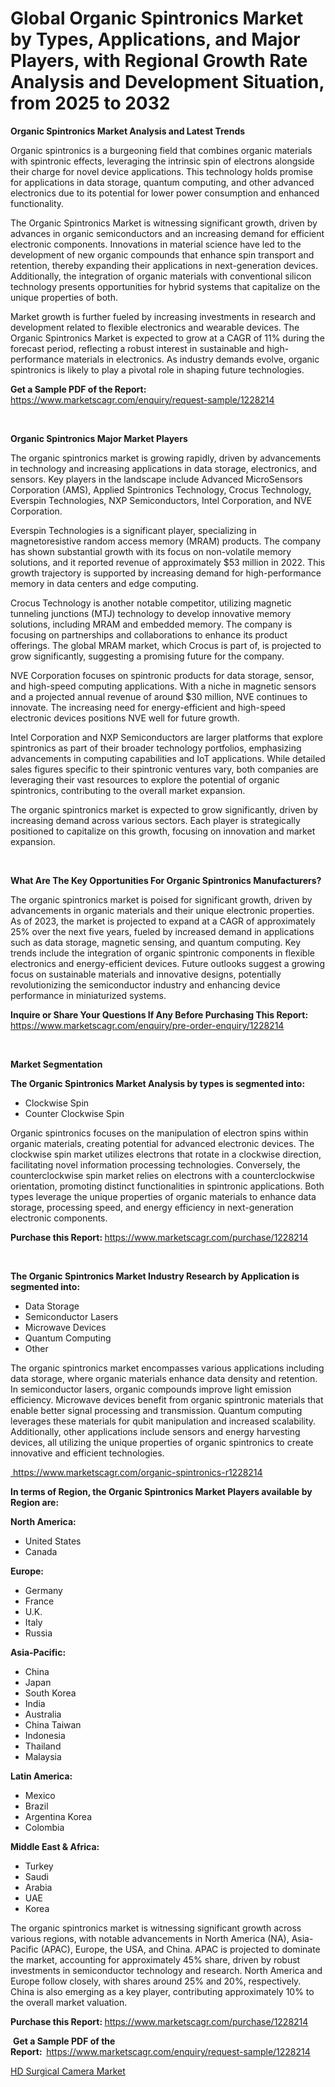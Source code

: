 <p><h1>Global Organic Spintronics Market by Types, Applications, and Major Players, with Regional Growth Rate Analysis and Development Situation, from 2025 to 2032</h1></p><p><strong>Organic Spintronics Market Analysis and Latest Trends</strong></p>
<p><p>Organic spintronics is a burgeoning field that combines organic materials with spintronic effects, leveraging the intrinsic spin of electrons alongside their charge for novel device applications. This technology holds promise for applications in data storage, quantum computing, and other advanced electronics due to its potential for lower power consumption and enhanced functionality.</p><p>The Organic Spintronics Market is witnessing significant growth, driven by advances in organic semiconductors and an increasing demand for efficient electronic components. Innovations in material science have led to the development of new organic compounds that enhance spin transport and retention, thereby expanding their applications in next-generation devices. Additionally, the integration of organic materials with conventional silicon technology presents opportunities for hybrid systems that capitalize on the unique properties of both.</p><p>Market growth is further fueled by increasing investments in research and development related to flexible electronics and wearable devices. The Organic Spintronics Market is expected to grow at a CAGR of 11% during the forecast period, reflecting a robust interest in sustainable and high-performance materials in electronics. As industry demands evolve, organic spintronics is likely to play a pivotal role in shaping future technologies.</p></p>
<p><strong>Get a Sample PDF of the Report:&nbsp;</strong> <a href="https://www.marketscagr.com/enquiry/request-sample/1228214?utm_campaign=3039&utm_medium=2&utm_source=Github&utm_content=ia&utm_term=06042025&utm_id=organic-spintronics">https://www.marketscagr.com/enquiry/request-sample/1228214</a></p>
<p>&nbsp;</p>
<p><strong>Organic Spintronics Major Market Players</strong></p>
<p><p>The organic spintronics market is growing rapidly, driven by advancements in technology and increasing applications in data storage, electronics, and sensors. Key players in the landscape include Advanced MicroSensors Corporation (AMS), Applied Spintronics Technology, Crocus Technology, Everspin Technologies, NXP Semiconductors, Intel Corporation, and NVE Corporation.</p><p>Everspin Technologies is a significant player, specializing in magnetoresistive random access memory (MRAM) products. The company has shown substantial growth with its focus on non-volatile memory solutions, and it reported revenue of approximately $53 million in 2022. This growth trajectory is supported by increasing demand for high-performance memory in data centers and edge computing.</p><p>Crocus Technology is another notable competitor, utilizing magnetic tunneling junctions (MTJ) technology to develop innovative memory solutions, including MRAM and embedded memory. The company is focusing on partnerships and collaborations to enhance its product offerings. The global MRAM market, which Crocus is part of, is projected to grow significantly, suggesting a promising future for the company.</p><p>NVE Corporation focuses on spintronic products for data storage, sensor, and high-speed computing applications. With a niche in magnetic sensors and a projected annual revenue of around $30 million, NVE continues to innovate. The increasing need for energy-efficient and high-speed electronic devices positions NVE well for future growth.</p><p>Intel Corporation and NXP Semiconductors are larger platforms that explore spintronics as part of their broader technology portfolios, emphasizing advancements in computing capabilities and IoT applications. While detailed sales figures specific to their spintronic ventures vary, both companies are leveraging their vast resources to explore the potential of organic spintronics, contributing to the overall market expansion.</p><p>The organic spintronics market is expected to grow significantly, driven by increasing demand across various sectors. Each player is strategically positioned to capitalize on this growth, focusing on innovation and market expansion.</p></p>
<p>&nbsp;</p>
<p><strong>What Are The Key Opportunities For Organic Spintronics Manufacturers?</strong></p>
<p><p>The organic spintronics market is poised for significant growth, driven by advancements in organic materials and their unique electronic properties. As of 2023, the market is projected to expand at a CAGR of approximately 25% over the next five years, fueled by increased demand in applications such as data storage, magnetic sensing, and quantum computing. Key trends include the integration of organic spintronic components in flexible electronics and energy-efficient devices. Future outlooks suggest a growing focus on sustainable materials and innovative designs, potentially revolutionizing the semiconductor industry and enhancing device performance in miniaturized systems.</p></p>
<p><strong>Inquire or Share Your Questions If Any Before Purchasing This Report:</strong> <a href="https://www.marketscagr.com/enquiry/pre-order-enquiry/1228214?utm_campaign=3039&utm_medium=2&utm_source=Github&utm_content=ia&utm_term=06042025&utm_id=organic-spintronics">https://www.marketscagr.com/enquiry/pre-order-enquiry/1228214</a></p>
<p>&nbsp;</p>
<p><strong>Market Segmentation</strong></p>
<p><strong>The Organic Spintronics Market Analysis by types is segmented into:</strong></p>
<p><ul><li>Clockwise Spin</li><li>Counter Clockwise Spin</li></ul></p>
<p><p>Organic spintronics focuses on the manipulation of electron spins within organic materials, creating potential for advanced electronic devices. The clockwise spin market utilizes electrons that rotate in a clockwise direction, facilitating novel information processing technologies. Conversely, the counterclockwise spin market relies on electrons with a counterclockwise orientation, promoting distinct functionalities in spintronic applications. Both types leverage the unique properties of organic materials to enhance data storage, processing speed, and energy efficiency in next-generation electronic components.</p></p>
<p><strong>Purchase this Report:&nbsp;</strong><a href="https://www.marketscagr.com/purchase/1228214?utm_campaign=3039&utm_medium=2&utm_source=Github&utm_content=ia&utm_term=06042025&utm_id=organic-spintronics">https://www.marketscagr.com/purchase/1228214</a></p>
<p>&nbsp;</p>
<p><strong>The Organic Spintronics Market Industry Research by Application is segmented into:</strong></p>
<p><ul><li>Data Storage</li><li>Semiconductor Lasers</li><li>Microwave Devices</li><li>Quantum Computing</li><li>Other</li></ul></p>
<p><p>The organic spintronics market encompasses various applications including data storage, where organic materials enhance data density and retention. In semiconductor lasers, organic compounds improve light emission efficiency. Microwave devices benefit from organic spintronic materials that enable better signal processing and transmission. Quantum computing leverages these materials for qubit manipulation and increased scalability. Additionally, other applications include sensors and energy harvesting devices, all utilizing the unique properties of organic spintronics to create innovative and efficient technologies.</p></p>
<p><a href="https://www.marketscagr.com/organic-spintronics-r1228214?utm_campaign=3039&utm_medium=2&utm_source=Github&utm_content=ia&utm_term=06042025&utm_id=organic-spintronics">&nbsp;https://www.marketscagr.com/organic-spintronics-r1228214</a></p>
<p><strong>In terms of Region, the Organic Spintronics Market Players available by Region are:</strong></p>
<p>
    <p> <strong> North America: </strong>
        <ul>
            <li>United States</li>
            <li>Canada</li>
        </ul>
        </p> 
    <p> <strong> Europe: </strong>
        <ul>
            <li>Germany</li>
            <li>France</li>
            <li>U.K.</li>
            <li>Italy</li>
            <li>Russia</li>
        </ul>
        </p> 
    <p> <strong> Asia-Pacific: </strong>
        <ul>
            <li>China</li>
            <li>Japan</li>
            <li>South Korea</li>
            <li>India</li>
            <li>Australia</li>
            <li>China Taiwan</li>
            <li>Indonesia</li>
            <li>Thailand</li>
            <li>Malaysia</li>
        </ul>
        </p> 
    <p> <strong> Latin America: </strong>
        <ul>
            <li>Mexico</li>
            <li>Brazil</li>
            <li>Argentina Korea</li>
            <li>Colombia</li>
        </ul>
        </p> 
    <p> <strong> Middle East & Africa: </strong>
        <ul>
            <li>Turkey</li>
            <li>Saudi</li>
            <li>Arabia</li>
            <li>UAE</li>
            <li>Korea</li>
        </ul>
    </p>
    </p>
<p><p>The organic spintronics market is witnessing significant growth across various regions, with notable advancements in North America (NA), Asia-Pacific (APAC), Europe, the USA, and China. APAC is projected to dominate the market, accounting for approximately 45% share, driven by robust investments in semiconductor technology and research. North America and Europe follow closely, with shares around 25% and 20%, respectively. China is also emerging as a key player, contributing approximately 10% to the overall market valuation.</p></p>
<p><strong>Purchase this Report: </strong><a href="https://www.marketscagr.com/purchase/1228214?utm_campaign=3039&utm_medium=2&utm_source=Github&utm_content=ia&utm_term=06042025&utm_id=organic-spintronics">https://www.marketscagr.com/purchase/1228214</a></p>
<p>&nbsp;<strong>Get a Sample PDF of the Report:&nbsp;&nbsp;</strong><a href="https://www.marketscagr.com/enquiry/request-sample/1228214?utm_campaign=3039&utm_medium=2&utm_source=Github&utm_content=ia&utm_term=06042025&utm_id=organic-spintronics">https://www.marketscagr.com/enquiry/request-sample/1228214</a></p>
<p><strong></strong></p>
<p><p><a href="https://github.com/xtysizov/Market-Research-Report-List-1/blob/main/hd-surgical-camera-market.md?utm_campaign=3039&utm_medium=2&utm_source=Github&utm_content=ia&utm_term=06042025&utm_id=organic-spintronics">HD Surgical Camera Market</a></p></p>